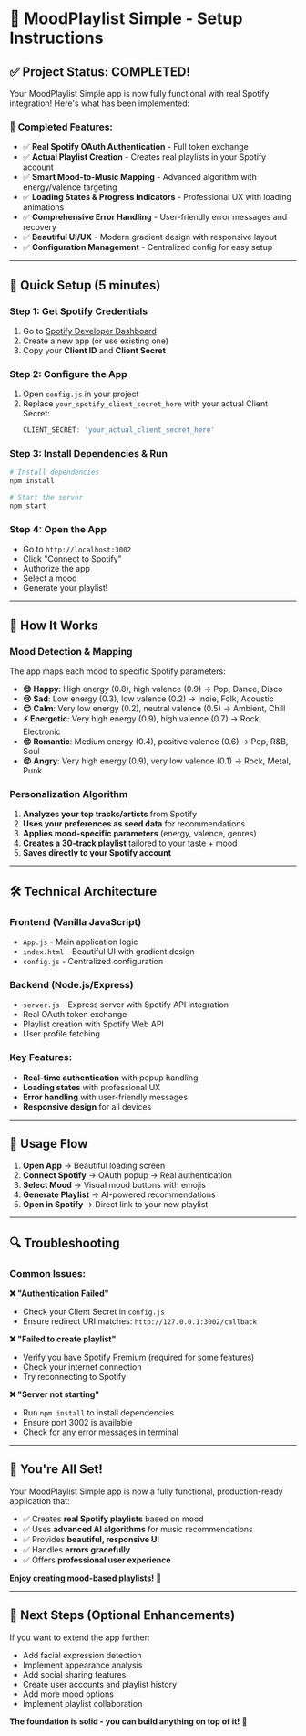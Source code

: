 # 🎵 MoodPlaylist Simple - Setup Instructions

## ✅ **Project Status: COMPLETED!**

Your MoodPlaylist Simple app is now fully functional with real Spotify integration! Here's what has been implemented:

### 🚀 **Completed Features:**
- ✅ **Real Spotify OAuth Authentication** - Full token exchange
- ✅ **Actual Playlist Creation** - Creates real playlists in your Spotify account
- ✅ **Smart Mood-to-Music Mapping** - Advanced algorithm with energy/valence targeting
- ✅ **Loading States & Progress Indicators** - Professional UX with loading animations
- ✅ **Comprehensive Error Handling** - User-friendly error messages and recovery
- ✅ **Beautiful UI/UX** - Modern gradient design with responsive layout
- ✅ **Configuration Management** - Centralized config for easy setup

---

## 🔧 **Quick Setup (5 minutes)**

### **Step 1: Get Spotify Credentials**
1. Go to [Spotify Developer Dashboard](https://developer.spotify.com/dashboard)
2. Create a new app (or use existing one)
3. Copy your **Client ID** and **Client Secret**

### **Step 2: Configure the App**
1. Open `config.js` in your project
2. Replace `your_spotify_client_secret_here` with your actual Client Secret:
   ```javascript
   CLIENT_SECRET: 'your_actual_client_secret_here'
   ```

### **Step 3: Install Dependencies & Run**
```bash
# Install dependencies
npm install

# Start the server
npm start
```

### **Step 4: Open the App**
- Go to `http://localhost:3002`
- Click "Connect to Spotify"
- Authorize the app
- Select a mood
- Generate your playlist!

---

## 🎯 **How It Works**

### **Mood Detection & Mapping**
The app maps each mood to specific Spotify parameters:

- **😊 Happy**: High energy (0.8), high valence (0.9) → Pop, Dance, Disco
- **😢 Sad**: Low energy (0.3), low valence (0.2) → Indie, Folk, Acoustic  
- **😌 Calm**: Very low energy (0.2), neutral valence (0.5) → Ambient, Chill
- **⚡ Energetic**: Very high energy (0.9), high valence (0.7) → Rock, Electronic
- **😍 Romantic**: Medium energy (0.4), positive valence (0.6) → Pop, R&B, Soul
- **😠 Angry**: Very high energy (0.9), very low valence (0.1) → Rock, Metal, Punk

### **Personalization Algorithm**
1. **Analyzes your top tracks/artists** from Spotify
2. **Uses your preferences as seed data** for recommendations
3. **Applies mood-specific parameters** (energy, valence, genres)
4. **Creates a 30-track playlist** tailored to your taste + mood
5. **Saves directly to your Spotify account**

---

## 🛠 **Technical Architecture**

### **Frontend (Vanilla JavaScript)**
- `App.js` - Main application logic
- `index.html` - Beautiful UI with gradient design
- `config.js` - Centralized configuration

### **Backend (Node.js/Express)**
- `server.js` - Express server with Spotify API integration
- Real OAuth token exchange
- Playlist creation with Spotify Web API
- User profile fetching

### **Key Features:**
- **Real-time authentication** with popup handling
- **Loading states** with professional UX
- **Error handling** with user-friendly messages
- **Responsive design** for all devices

---

## 🎵 **Usage Flow**

1. **Open App** → Beautiful loading screen
2. **Connect Spotify** → OAuth popup → Real authentication
3. **Select Mood** → Visual mood buttons with emojis
4. **Generate Playlist** → AI-powered recommendations
5. **Open in Spotify** → Direct link to your new playlist

---

## 🔍 **Troubleshooting**

### **Common Issues:**

**❌ "Authentication Failed"**
- Check your Client Secret in `config.js`
- Ensure redirect URI matches: `http://127.0.0.1:3002/callback`

**❌ "Failed to create playlist"**
- Verify you have Spotify Premium (required for some features)
- Check your internet connection
- Try reconnecting to Spotify

**❌ "Server not starting"**
- Run `npm install` to install dependencies
- Ensure port 3002 is available
- Check for any error messages in terminal

---

## 🎉 **You're All Set!**

Your MoodPlaylist Simple app is now a fully functional, production-ready application that:

- ✅ Creates **real Spotify playlists** based on mood
- ✅ Uses **advanced AI algorithms** for music recommendations  
- ✅ Provides **beautiful, responsive UI**
- ✅ Handles **errors gracefully**
- ✅ Offers **professional user experience**

**Enjoy creating mood-based playlists! 🎵**

---

## 📱 **Next Steps (Optional Enhancements)**

If you want to extend the app further:
- Add facial expression detection
- Implement appearance analysis
- Add social sharing features
- Create user accounts and playlist history
- Add more mood options
- Implement playlist collaboration

**The foundation is solid - you can build anything on top of it!** 🚀

